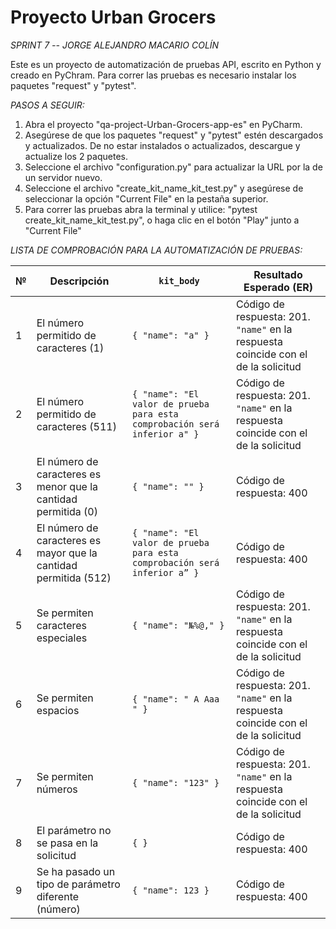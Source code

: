 # Proyecto Urban Grocers

*SPRINT 7 -- JORGE ALEJANDRO MACARIO COLÍN*

Este es un proyecto de automatización de pruebas API, escrito en Python y creado en PyChram. Para correr las pruebas es necesario instalar los paquetes "request" y "pytest".

*PASOS A SEGUIR:*

1. Abra el proyecto "qa-project-Urban-Grocers-app-es" en PyCharm.
2. Asegúrese de que los paquetes "request" y "pytest" estén descargados y actualizados. De no estar instalados o actualizados, descargue y actualize los 2 paquetes. 
3. Seleccione el archivo "configuration.py" para actualizar la URL por la de un servidor nuevo. 
4. Seleccione el archivo "create_kit_name_kit_test.py" y asegúrese de seleccionar la opción "Current File" en la pestaña superior.
5. Para correr las pruebas abra la terminal y utilice: "pytest create_kit_name_kit_test.py", o haga clic en el botón "Play" junto a "Current File"

*LISTA DE COMPROBACIÓN PARA LA AUTOMATIZACIÓN DE PRUEBAS:*

| № | Descripción                                                      | `kit_body`                                                                | Resultado Esperado (ER)                                                            |
| - | ---------------------------------------------------------------- | ------------------------------------------------------------------------- | ---------------------------------------------------------------------------------- |
| 1 | El número permitido de caracteres (1)                            | `{ "name": "a" }`                                                         | Código de respuesta: 201. `"name"` en la respuesta coincide con el de la solicitud |
| 2 | El número permitido de caracteres (511)                          | `{ "name": "El valor de prueba para esta comprobación será inferior a" }` | Código de respuesta: 201. `"name"` en la respuesta coincide con el de la solicitud |
| 3 | El número de caracteres es menor que la cantidad permitida (0)   | `{ "name": "" }`                                                          | Código de respuesta: 400                                                           |
| 4 | El número de caracteres es mayor que la cantidad permitida (512) | `{ "name": "El valor de prueba para esta comprobación será inferior a” }` | Código de respuesta: 400                                                           |
| 5 | Se permiten caracteres especiales                                | `{ "name": "№%@," }`                                                      | Código de respuesta: 201. `"name"` en la respuesta coincide con el de la solicitud |
| 6 | Se permiten espacios                                             | `{ "name": " A Aaa " }`                                                   | Código de respuesta: 201. `"name"` en la respuesta coincide con el de la solicitud |
| 7 | Se permiten números                                              | `{ "name": "123" }`                                                       | Código de respuesta: 201. `"name"` en la respuesta coincide con el de la solicitud |
| 8 | El parámetro no se pasa en la solicitud                          | `{ }`                                                                     | Código de respuesta: 400                                                           |
| 9 | Se ha pasado un tipo de parámetro diferente (número)             | `{ "name": 123 }`                                                         | Código de respuesta: 400                                                           |



